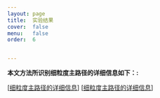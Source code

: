 ```yaml
---
layout: page
title:  实验结果
cover:  false
menu:   false
order:  6


---
```

**本文方法所识别细粒度主路径的详细信息如下：:**

[[细粒度主路径的详细信息](https://awesome-patent-mining.github.io/FMPA_RESULT_1.md/)]
[[细粒度主路径的详细信息](https://awesome-patent-mining.github.io/FMPA_RESULT_1.md/)]